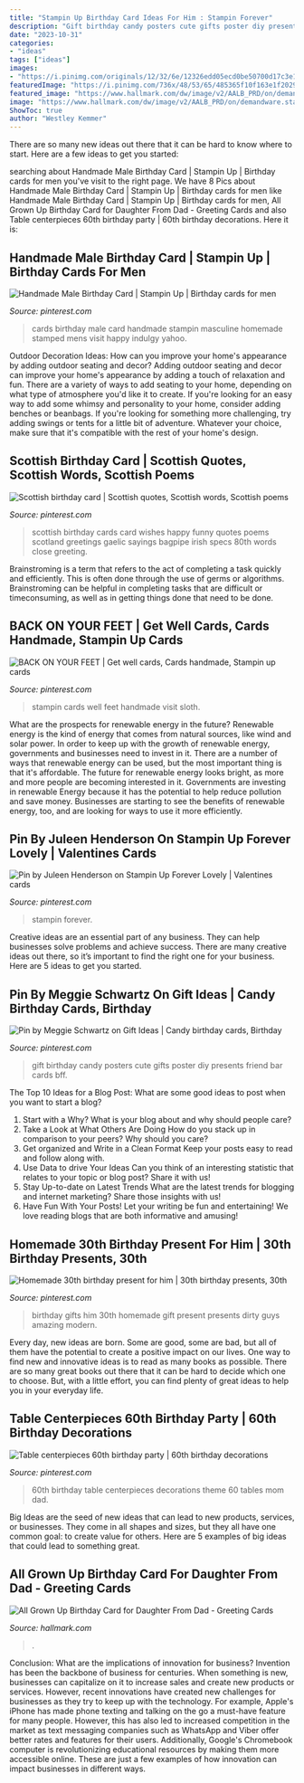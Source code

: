 ```yaml
---
title: "Stampin Up Birthday Card Ideas For Him : Stampin Forever"
description: "Gift birthday candy posters cute gifts poster diy presents friend bar cards bff"
date: "2023-10-31"
categories:
- "ideas"
tags: ["ideas"]
images:
- "https://i.pinimg.com/originals/12/32/6e/12326edd05ecd0be50700d17c3e15414.jpg"
featuredImage: "https://i.pinimg.com/736x/48/53/65/485365f10f163e1f20290beb0504ac11.jpg"
featured_image: "https://www.hallmark.com/dw/image/v2/AALB_PRD/on/demandware.static/-/Sites-hallmark-master/default/dw2507c944/images/finished-goods/Birthday-Card-for-Daughter-From-Dad_399FBD2447_02.jpg?sw=1920"
image: "https://www.hallmark.com/dw/image/v2/AALB_PRD/on/demandware.static/-/Sites-hallmark-master/default/dw2507c944/images/finished-goods/Birthday-Card-for-Daughter-From-Dad_399FBD2447_02.jpg?sw=1920"
ShowToc: true
author: "Westley Kemmer"
---
```



There are so many new ideas out there that it can be hard to know where to start. Here are a few ideas to get you started: 

	

		
searching about Handmade Male Birthday Card | Stampin Up | Birthday cards for men you've visit to the right page. We have 8 Pics about Handmade Male Birthday Card | Stampin Up | Birthday cards for men like Handmade Male Birthday Card | Stampin Up | Birthday cards for men, All Grown Up Birthday Card for Daughter From Dad - Greeting Cards and also Table centerpieces 60th birthday party | 60th birthday decorations. Here it is:
		
    
## Handmade Male Birthday Card | Stampin Up | Birthday Cards For Men

<img loading=lazy src="https://i.pinimg.com/736x/94/ee/23/94ee235af4e4e2ed0bf222f029774e9f--male-birthday-cards-mens-cards.jpg" onerror="this.onerror=null;this.src='https://tse1.mm.bing.net/th?id=OIP.KmHpnpkhe9jSJL7shnbUqgHaJ3&amp;pid=15.1';" alt="Handmade Male Birthday Card | Stampin Up | Birthday cards for men">

_Source: pinterest.com_

>cards birthday male card handmade stampin masculine homemade stamped mens visit happy indulgy yahoo. 

	

Outdoor Decoration Ideas: How can you improve your home's appearance by adding outdoor seating and decor?
Adding outdoor seating and decor can improve your home's appearance by adding a touch of relaxation and fun. There are a variety of ways to add seating to your home, depending on what type of atmosphere you'd like it to create. If you're looking for an easy way to add some whimsy and personality to your home, consider adding benches or beanbags. If you're looking for something more challenging, try adding swings or tents for a little bit of adventure. Whatever your choice, make sure that it's compatible with the rest of your home's design.

    
## Scottish Birthday Card | Scottish Quotes, Scottish Words, Scottish Poems

<img loading=lazy src="https://i.pinimg.com/736x/c0/8e/b4/c08eb46ca8b28bd72b5ac47706e87350--scottish-birthday-birthday-cards.jpg" onerror="this.onerror=null;this.src='https://tse4.mm.bing.net/th?id=OIP.3mbq5VRD12ulvjCEws8fiQAAAA&amp;pid=15.1';" alt="Scottish birthday card | Scottish quotes, Scottish words, Scottish poems">

_Source: pinterest.com_

>scottish birthday cards card wishes happy funny quotes poems scotland greetings gaelic sayings bagpipe irish specs 80th words close greeting. 

	

Brainstroming is a term that refers to the act of completing a task quickly and efficiently. This is often done through the use of germs or algorithms. Brainstroming can be helpful in completing tasks that are difficult or timeconsuming, as well as in getting things done that need to be done.

    
## BACK ON YOUR FEET | Get Well Cards, Cards Handmade, Stampin Up Cards

<img loading=lazy src="https://i.pinimg.com/736x/57/b8/67/57b867973e95ee648897b91fae06f25e.jpg" onerror="this.onerror=null;this.src='https://tse2.mm.bing.net/th?id=OIP.5b-0Ty2Ci2iPHc6dQzIeAgHaI8&amp;pid=15.1';" alt="BACK ON YOUR FEET | Get well cards, Cards handmade, Stampin up cards">

_Source: pinterest.com_

>stampin cards well feet handmade visit sloth. 

	

What are the prospects for renewable energy in the future?
Renewable energy is the kind of energy that comes from natural sources, like wind and solar power. In order to keep up with the growth of renewable energy, governments and businesses need to invest in it. There are a number of ways that renewable energy can be used, but the most important thing is that it's affordable. 
The future for renewable energy looks bright, as more and more people are becoming interested in it. Governments are investing in renewable Energy because it has the potential to help reduce pollution and save money. Businesses are starting to see the benefits of renewable energy, too, and are looking for ways to use it more efficiently.

    
## Pin By Juleen Henderson On Stampin Up Forever Lovely | Valentines Cards

<img loading=lazy src="https://i.pinimg.com/originals/12/32/6e/12326edd05ecd0be50700d17c3e15414.jpg" onerror="this.onerror=null;this.src='https://tse1.mm.bing.net/th?id=OIP.x018zdXlAGFz2o_3rcMtkgHaJ4&amp;pid=15.1';" alt="Pin by Juleen Henderson on Stampin Up Forever Lovely | Valentines cards">

_Source: pinterest.com_

>stampin forever. 

	

Creative ideas are an essential part of any business. They can help businesses solve problems and achieve success. There are many creative ideas out there, so it’s important to find the right one for your business. Here are 5 ideas to get you started.

    
## Pin By Meggie Schwartz On Gift Ideas | Candy Birthday Cards, Birthday

<img loading=lazy src="https://i.pinimg.com/736x/b6/d1/87/b6d187736edbefdc72596d1c58a46d82--menu-gift-ideas.jpg" onerror="this.onerror=null;this.src='https://tse1.mm.bing.net/th?id=OIP.0otVZAFFTVUgXdd7TQsisgHaJ3&amp;pid=15.1';" alt="Pin by Meggie Schwartz on Gift Ideas | Candy birthday cards, Birthday">

_Source: pinterest.com_

>gift birthday candy posters cute gifts poster diy presents friend bar cards bff. 

	

The Top 10 Ideas for a Blog Post: What are some good ideas to post when you want to start a blog?
1. Start with a Why?
What is your blog about and why should people care? 
2. Take a Look at What Others Are Doing
How do you stack up in comparison to your peers? Why should you care? 
3. Get organized and Write in a Clean Format
Keep your posts easy to read and follow along with. 
4. Use Data to drive Your Ideas
Can you think of an interesting statistic that relates to your topic or blog post? Share it with us! 
5. Stay Up-to-date on Latest Trends
What are the latest trends for blogging and internet marketing? Share those insights with us! 
6. Have Fun With Your Posts!
Let your writing be fun and entertaining! We love reading blogs that are both informative and amusing!

    
## Homemade 30th Birthday Present For Him | 30th Birthday Presents, 30th

<img loading=lazy src="https://i.pinimg.com/736x/c2/c1/d2/c2c1d2ded0bb4159ea397b241431af04--birthday-presents-for-him--gifts-for-th-birthday-for-him.jpg" onerror="this.onerror=null;this.src='https://tse3.mm.bing.net/th?id=OIP.APu7l0M7PDONBeCmATPrLAAAAA&amp;pid=15.1';" alt="Homemade 30th birthday present for him | 30th birthday presents, 30th">

_Source: pinterest.com_

>birthday gifts him 30th homemade gift present presents dirty guys amazing modern. 

	

Every day, new ideas are born. Some are good, some are bad, but all of them have the potential to create a positive impact on our lives. One way to find new and innovative ideas is to read as many books as possible. There are so many great books out there that it can be hard to decide which one to choose. But, with a little effort, you can find plenty of great ideas to help you in your everyday life.

    
## Table Centerpieces 60th Birthday Party | 60th Birthday Decorations

<img loading=lazy src="https://i.pinimg.com/736x/48/53/65/485365f10f163e1f20290beb0504ac11.jpg" onerror="this.onerror=null;this.src='https://tse2.mm.bing.net/th?id=OIP.zLkKzU2gchh2D4Iq1S_aeAHaNK&amp;pid=15.1';" alt="Table centerpieces 60th birthday party | 60th birthday decorations">

_Source: pinterest.com_

>60th birthday table centerpieces decorations theme 60 tables mom dad. 

	

Big Ideas are the seed of new ideas that can lead to new products, services, or businesses. They come in all shapes and sizes, but they all have one common goal: to create value for others. Here are 5 examples of big ideas that could lead to something great.

    
## All Grown Up Birthday Card For Daughter From Dad - Greeting Cards

<img loading=lazy src="https://www.hallmark.com/dw/image/v2/AALB_PRD/on/demandware.static/-/Sites-hallmark-master/default/dw2507c944/images/finished-goods/Birthday-Card-for-Daughter-From-Dad_399FBD2447_02.jpg?sw=1920" onerror="this.onerror=null;this.src='https://tse1.mm.bing.net/th?id=OIP.WnBFhoFm36EN6vLu9BTsgAHaHa&amp;pid=15.1';" alt="All Grown Up Birthday Card for Daughter From Dad - Greeting Cards">

_Source: hallmark.com_

>. 

	

Conclusion: What are the implications of innovation for business?
Invention has been the backbone of business for centuries. When something is new, businesses can capitalize on it to increase sales and create new products or services. However, recent innovations have created new challenges for businesses as they try to keep up with the technology. For example, Apple's iPhone has made phone texting and talking on the go a must-have feature for many people. However, this has also led to increased competition in the market as text messaging companies such as WhatsApp and Viber offer better rates and features for their users. Additionally, Google's Chromebook computer is revolutionizing educational resources by making them more accessible online. These are just a few examples of how innovation can impact businesses in different ways.

